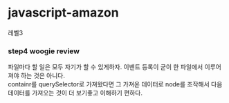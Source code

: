 # javascript-amazon
레벨3

### step4 woogie review

파일마다 할 일은 모두 자기가 할 수 있게하자. 이벤트 등록이 굳이 한 파일에서 이루어져야 하는 것은 아니다.   
containr를 querySelector로 가져왔다면 그 가져온 데이터로 node를 조작해서 다음 데이터를 가져오는 것이 더 보기좋고 이해하기 편하다.